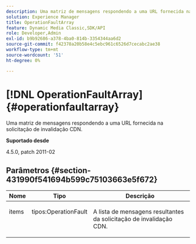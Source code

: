 ```yaml
---
description: Uma matriz de mensagens respondendo a uma URL fornecida na solicitação de invalidação CDN.
solution: Experience Manager
title: OperationFaultArray
feature: Dynamic Media Classic,SDK/API
role: Developer,Admin
exl-id: b9b92686-a378-4ba0-814b-3354344aa6d2
source-git-commit: f42378a20b58e4c5ebc961c6526d7cecabc2ae38
workflow-type: tm+mt
source-wordcount: '51'
ht-degree: 0%

---
```


# [!DNL OperationFaultArray]{#operationfaultarray}

Uma matriz de mensagens respondendo a uma URL fornecida na solicitação de invalidação CDN.

**Suportado desde**

4.5.0, patch 2011-02

## Parâmetros {#section-431990f541694b599c75103663e5f672}

<table id="table_C8AEAC1759E144499557ECEBDAF740B9"> 
 <thead> 
  <tr> 
   <th class="entry"> <b> Nome</b> </th> 
   <th class="entry"> <b> Tipo</b> </th> 
   <th class="entry"> <b> Descrição</b> </th> 
  </tr> 
 </thead>
 <tbody> 
  <tr valign="top"> 
   <td> <p> <span class="codeph"> <span class="varname"> items</span> </span> </p> </td> 
   <td> <p> <span class="codeph"> tipos:OperationFault</span> </p> </td> 
   <td> <p> A lista de mensagens resultantes da solicitação de invalidação CDN. </p> </td> 
  </tr> 
 </tbody> 
</table>
